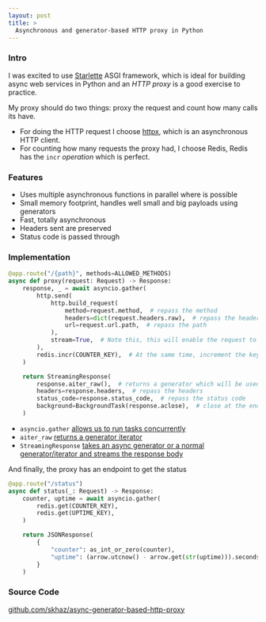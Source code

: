 ```yaml
---
layout: post
title: >
  Asynchronous and generator-based HTTP proxy in Python
---
```


### Intro

I was excited to use [Starlette](https://www.starlette.io/) ASGI framework, which is ideal for building async web services in Python and an _HTTP proxy_ is a good exercise to practice.

My proxy should do two things: proxy the request and count how many calls its have.

* For doing the HTTP request I choose [httpx](https://www.python-httpx.org/), which is an asynchronous HTTP client.
* For counting how many requests the proxy had, I choose Redis, Redis has the `incr` _operation_ which is perfect.

### Features

* Uses multiple asynchronous functions in parallel where is possible
* Small memory footprint, handles well small and big payloads using generators
* Fast, totally asynchronous
* Headers sent are preserved
* Status code is passed through

### Implementation

```python
@app.route("/{path}", methods=ALLOWED_METHODS)
async def proxy(request: Request) -> Response:
    response, _ = await asyncio.gather(
        http.send(
            http.build_request(
                method=request.method,  # repass the method
                headers=dict(request.headers.raw),  # repass the headers
                url=request.url.path,  # repass the path
            ),
            stream=True,  # Note this, this will enable the request to be processed into chunks, allowing us to use generators in the next step
        ),
        redis.incr(COUNTER_KEY),  # At the same time, increment the key on Redis
    )

    return StreamingResponse(
        response.aiter_raw(),  # returns a generator which will be used by StreamingResponse
        headers=response.headers,  # repass the headers
        status_code=response.status_code,  # repass the status code
        background=BackgroundTask(response.aclose),  # close at the end of the transfer
    )
```

* `asyncio.gather` [allows us to run tasks concurrently](https://docs.python.org/3/library/asyncio-task.html#id7)
* `aiter_raw` [returns a generator iterator](https://github.com/encode/httpx/blob/1aea9539bbe93b26103e3a722ba0c421f7eb7f82/httpx/_models.py#L963-L989)
* `StreamingResponse` [takes an async generator or a normal generator/iterator and streams the response body](https://www.starlette.io/responses/#streamingresponse)

And finally, the proxy has an endpoint to get the status

```python
@app.route("/status")
async def status(_: Request) -> Response:
    counter, uptime = await asyncio.gather(
        redis.get(COUNTER_KEY),
        redis.get(UPTIME_KEY),
    )

    return JSONResponse(
        {
            "counter": as_int_or_zero(counter),
            "uptime": (arrow.utcnow() - arrow.get(str(uptime))).seconds,
        }
    )
```

### Source Code

[github.com/skhaz/async-generator-based-http-proxy](https://github.com/skhaz/async-generator-based-http-proxy)
